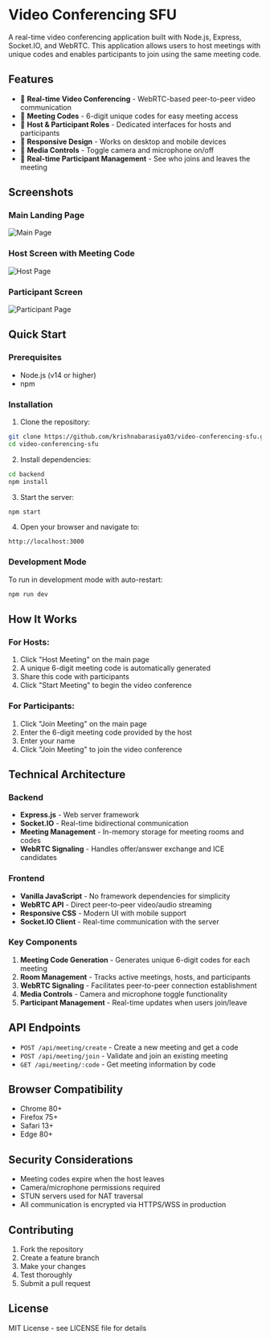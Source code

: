 # Video Conferencing SFU

A real-time video conferencing application built with Node.js, Express, Socket.IO, and WebRTC. This application allows users to host meetings with unique codes and enables participants to join using the same meeting code.

## Features

- 🎥 **Real-time Video Conferencing** - WebRTC-based peer-to-peer video communication
- 🔢 **Meeting Codes** - 6-digit unique codes for easy meeting access
- 👥 **Host & Participant Roles** - Dedicated interfaces for hosts and participants
- 📱 **Responsive Design** - Works on desktop and mobile devices
- 🎤 **Media Controls** - Toggle camera and microphone on/off
- 👋 **Real-time Participant Management** - See who joins and leaves the meeting

## Screenshots

### Main Landing Page
![Main Page](https://github.com/user-attachments/assets/c2412483-2c04-4327-a0ce-1356ad502f14)

### Host Screen with Meeting Code
![Host Page](https://github.com/user-attachments/assets/a2d6e3f4-c65e-4c5d-830a-f6c5dcd6c196)

### Participant Screen
![Participant Page](https://github.com/user-attachments/assets/93e8859e-aa15-4a40-8e46-66b4322a54d0)

## Quick Start

### Prerequisites
- Node.js (v14 or higher)
- npm

### Installation

1. Clone the repository:
```bash
git clone https://github.com/krishnabarasiya03/video-conferencing-sfu.git
cd video-conferencing-sfu
```

2. Install dependencies:
```bash
cd backend
npm install
```

3. Start the server:
```bash
npm start
```

4. Open your browser and navigate to:
```
http://localhost:3000
```

### Development Mode

To run in development mode with auto-restart:
```bash
npm run dev
```

## How It Works

### For Hosts:
1. Click "Host Meeting" on the main page
2. A unique 6-digit meeting code is automatically generated
3. Share this code with participants
4. Click "Start Meeting" to begin the video conference

### For Participants:
1. Click "Join Meeting" on the main page
2. Enter the 6-digit meeting code provided by the host
3. Enter your name
4. Click "Join Meeting" to join the video conference

## Technical Architecture

### Backend
- **Express.js** - Web server framework
- **Socket.IO** - Real-time bidirectional communication
- **Meeting Management** - In-memory storage for meeting rooms and codes
- **WebRTC Signaling** - Handles offer/answer exchange and ICE candidates

### Frontend
- **Vanilla JavaScript** - No framework dependencies for simplicity
- **WebRTC API** - Direct peer-to-peer video/audio streaming
- **Responsive CSS** - Modern UI with mobile support
- **Socket.IO Client** - Real-time communication with the server

### Key Components

1. **Meeting Code Generation** - Generates unique 6-digit codes for each meeting
2. **Room Management** - Tracks active meetings, hosts, and participants
3. **WebRTC Signaling** - Facilitates peer-to-peer connection establishment
4. **Media Controls** - Camera and microphone toggle functionality
5. **Participant Management** - Real-time updates when users join/leave

## API Endpoints

- `POST /api/meeting/create` - Create a new meeting and get a code
- `POST /api/meeting/join` - Validate and join an existing meeting
- `GET /api/meeting/:code` - Get meeting information by code

## Browser Compatibility

- Chrome 80+
- Firefox 75+
- Safari 13+
- Edge 80+

## Security Considerations

- Meeting codes expire when the host leaves
- Camera/microphone permissions required
- STUN servers used for NAT traversal
- All communication is encrypted via HTTPS/WSS in production

## Contributing

1. Fork the repository
2. Create a feature branch
3. Make your changes
4. Test thoroughly
5. Submit a pull request

## License

MIT License - see LICENSE file for details